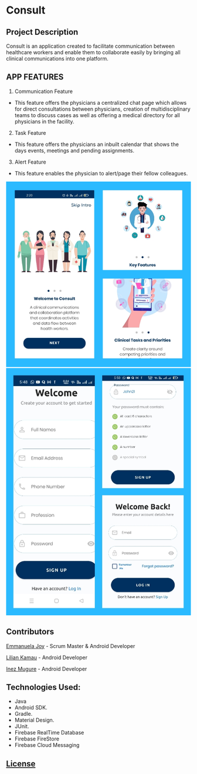# Consult

## Project Description

<p>Consult is an application created to facilitate communication between healthcare workers and enable them to collaborate easily by bringing all clinical communications into one platform.</p>

## APP FEATURES

1. Communication Feature

- This feature offers the physicians a centralized chat page which allows for direct consultations between physicians, creation of multidisciplinary teams to discuss cases as well as offering a medical directory for all physicians in the facility.

2. Task Feature

- This feature offers the physicians an inbuilt calendar that shows the days events, meetings and pending assignments.

3. Alert Feature

- This feature enables the physician to alert/page their fellow colleagues.

![Splash Image](app/src/main/res/drawable/onboarding.jpg)
![Sign Up Image](app/src/main/res/drawable/sign.jpg)

## Contributors

[Emmanuela Joy](https://github.com/EmmanuelaJoy) - Scrum Master & Android Developer</p>
[Lilian Kamau](https://github.com/lilianjerikamau) - Android Developer</p>
[Inez Mugure](https://github.com/Mugure-Inez) - Android Developer</p>

## Technologies Used:

- Java
- Android SDK.
- Gradle.
- Material Design.
- JUnit.
- Firebase RealTime Database
- Firebase FireStore
- Firebase Cloud Messaging

## [License](https://github.com/EmmanuelaJoy/Dr-Little/blob/main/LICENSE)
